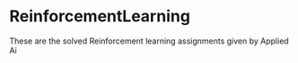 # ReinforcementLearning

These are the solved Reinforcement learning assignments given by Applied Ai
